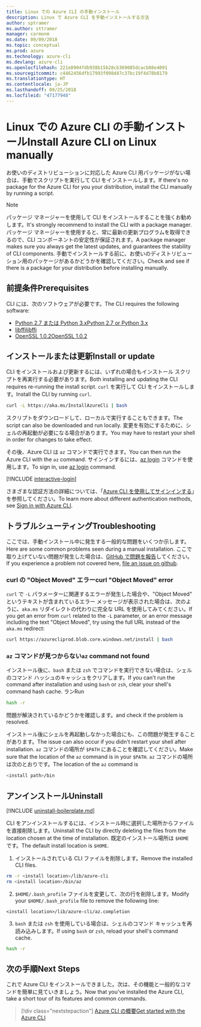 ```yaml
---
title: Linux での Azure CLI の手動インストール
description: Linux で Azure CLI を手動インストールする方法
author: sptramer
ms.author: sttramer
manager: carmonm
ms.date: 09/09/2018
ms.topic: conceptual
ms.prod: azure
ms.technology: azure-cli
ms.devlang: azure-cli
ms.openlocfilehash: 221e8904fdb938b15b28cb369085dcacb08e4091
ms.sourcegitcommit: c4462456dfb17993f098d47c37bc19f4d78b8179
ms.translationtype: HT
ms.contentlocale: ja-JP
ms.lasthandoff: 09/25/2018
ms.locfileid: "47177948"
---
```

# <a name="install-azure-cli-on-linux-manually"></a><span data-ttu-id="994ca-103">Linux での Azure CLI の手動インストール</span><span class="sxs-lookup"><span data-stu-id="994ca-103">Install Azure CLI on Linux manually</span></span>

<span data-ttu-id="994ca-104">お使いのディストリビューションに対応した Azure CLI 用パッケージがない場合は、手動でスクリプトを実行して CLI をインストールします。</span><span class="sxs-lookup"><span data-stu-id="994ca-104">If there's no package for the Azure CLI for you your distribution, install the CLI manually by running a script.</span></span>

> [!NOTE]
> <span data-ttu-id="994ca-105">パッケージ マネージャーを使用して CLI をインストールすることを強くお勧めします。</span><span class="sxs-lookup"><span data-stu-id="994ca-105">It's strongly recommend to install the CLI with a package manager.</span></span> <span data-ttu-id="994ca-106">パッケージ マネージャーを使用すると、常に最新の更新プログラムを取得できるので、CLI コンポーネントの安定性が保証されます。</span><span class="sxs-lookup"><span data-stu-id="994ca-106">A package manager makes sure you always get the latest updates, and guarantees the stability of CLI components.</span></span> <span data-ttu-id="994ca-107">手動でインストールする前に、お使いのディストリビューション用のパッケージがあるかどうかを確認してください。</span><span class="sxs-lookup"><span data-stu-id="994ca-107">Check and see if there is a package for your distribution before installing manually.</span></span>

## <a name="prerequisites"></a><span data-ttu-id="994ca-108">前提条件</span><span class="sxs-lookup"><span data-stu-id="994ca-108">Prerequisites</span></span>

<span data-ttu-id="994ca-109">CLI には、次のソフトウェアが必要です。</span><span class="sxs-lookup"><span data-stu-id="994ca-109">The CLI requires the following software:</span></span>

* [<span data-ttu-id="994ca-110">Python 2.7 または Python 3.x</span><span class="sxs-lookup"><span data-stu-id="994ca-110">Python 2.7 or Python 3.x</span></span>](https://www.python.org/downloads/)
* [<span data-ttu-id="994ca-111">libffi</span><span class="sxs-lookup"><span data-stu-id="994ca-111">libffi</span></span>](https://sourceware.org/libffi/)
* [<span data-ttu-id="994ca-112">OpenSSL 1.0.2</span><span class="sxs-lookup"><span data-stu-id="994ca-112">OpenSSL 1.0.2</span></span>](https://www.openssl.org/source/)

## <a name="install-or-update"></a><span data-ttu-id="994ca-113">インストールまたは更新</span><span class="sxs-lookup"><span data-stu-id="994ca-113">Install or update</span></span>

<span data-ttu-id="994ca-114">CLI をインストールおよび更新するには、いずれの場合もインストール スクリプトを再実行する必要があります。</span><span class="sxs-lookup"><span data-stu-id="994ca-114">Both installing and updating the CLI requires re-running the install script.</span></span> <span data-ttu-id="994ca-115">`curl` を実行して CLI をインストールします。</span><span class="sxs-lookup"><span data-stu-id="994ca-115">Install the CLI by running `curl`.</span></span>

```bash
curl -L https://aka.ms/InstallAzureCli | bash
```

<span data-ttu-id="994ca-116">スクリプトをダウンロードして、ローカルで実行することもできます。</span><span class="sxs-lookup"><span data-stu-id="994ca-116">The script can also be downloaded and run locally.</span></span> <span data-ttu-id="994ca-117">変更を有効にするために、シェルの再起動が必要になる場合があります。</span><span class="sxs-lookup"><span data-stu-id="994ca-117">You may have to restart your shell in order for changes to take effect.</span></span>

<span data-ttu-id="994ca-118">その後、Azure CLI は `az` コマンドで実行できます。</span><span class="sxs-lookup"><span data-stu-id="994ca-118">You can then run the Azure CLI with the `az` command.</span></span> <span data-ttu-id="994ca-119">サインインするには、[az login](/cli/azure/reference-index#az-login) コマンドを使用します。</span><span class="sxs-lookup"><span data-stu-id="994ca-119">To sign in, use [az login](/cli/azure/reference-index#az-login) command.</span></span>

[!INCLUDE [interactive-login](includes/interactive-login.md)]

<span data-ttu-id="994ca-120">さまざまな認証方法の詳細については、「[Azure CLI を使用してサインインする](authenticate-azure-cli.md)」を参照してください。</span><span class="sxs-lookup"><span data-stu-id="994ca-120">To learn more about different authentication methods, see [Sign in with Azure CLI](authenticate-azure-cli.md).</span></span>

## <a name="troubleshooting"></a><span data-ttu-id="994ca-121">トラブルシューティング</span><span class="sxs-lookup"><span data-stu-id="994ca-121">Troubleshooting</span></span>

<span data-ttu-id="994ca-122">ここでは、手動インストール中に発生する一般的な問題をいくつか示します。</span><span class="sxs-lookup"><span data-stu-id="994ca-122">Here are some common problems seen during a manual installation.</span></span> <span data-ttu-id="994ca-123">ここで取り上げていない問題が発生した場合は、[GitHub で問題を報告](https://github.com/Azure/azure-cli/issues)してください。</span><span class="sxs-lookup"><span data-stu-id="994ca-123">If you experience a problem not covered here, [file an issue on github](https://github.com/Azure/azure-cli/issues).</span></span>

### <a name="curl-object-moved-error"></a><span data-ttu-id="994ca-124">curl の "Object Moved" エラー</span><span class="sxs-lookup"><span data-stu-id="994ca-124">curl "Object Moved" error</span></span>

<span data-ttu-id="994ca-125">`curl` で `-L` パラメーターに関連するエラーが発生した場合や、"Object Moved" というテキストが含まれているエラー メッセージが表示された場合は、次のように、`aka.ms` リダイレクトの代わりに完全な URL を使用してみてください。</span><span class="sxs-lookup"><span data-stu-id="994ca-125">If you get an error from `curl` related to the `-L` parameter, or an error message including the text "Object Moved", try using the full URL instead of the `aka.ms` redirect:</span></span>

```bash
curl https://azurecliprod.blob.core.windows.net/install | bash
```

### <a name="az-command-not-found"></a><span data-ttu-id="994ca-126">`az` コマンドが見つからない</span><span class="sxs-lookup"><span data-stu-id="994ca-126">`az` command not found</span></span>

<span data-ttu-id="994ca-127">インストール後に、`bash` または `zsh` でコマンドを実行できない場合は、シェルのコマンド ハッシュのキャッシュをクリアします。</span><span class="sxs-lookup"><span data-stu-id="994ca-127">If you can't run the command after installation and using `bash` or `zsh`, clear your shell's command hash cache.</span></span> <span data-ttu-id="994ca-128">ラン</span><span class="sxs-lookup"><span data-stu-id="994ca-128">Run</span></span>

```bash
hash -r
```

<span data-ttu-id="994ca-129">問題が解決されているかどうかを確認します。</span><span class="sxs-lookup"><span data-stu-id="994ca-129">and check if the problem is resolved.</span></span>

<span data-ttu-id="994ca-130">インストール後にシェルを再起動しなかった場合にも、この問題が発生することがあります。</span><span class="sxs-lookup"><span data-stu-id="994ca-130">The issue can also occur if you didn't restart your shell after installation.</span></span> <span data-ttu-id="994ca-131">`az` コマンドの場所が `$PATH` にあることを確認してください。</span><span class="sxs-lookup"><span data-stu-id="994ca-131">Make sure that the location of the `az` command is in your `$PATH`.</span></span> <span data-ttu-id="994ca-132">`az` コマンドの場所は次のとおりです。</span><span class="sxs-lookup"><span data-stu-id="994ca-132">The location of the `az` command is</span></span>

```bash
<install path>/bin
```

## <a name="uninstall"></a><span data-ttu-id="994ca-133">アンインストール</span><span class="sxs-lookup"><span data-stu-id="994ca-133">Uninstall</span></span>

[!INCLUDE [uninstall-boilerplate.md](includes/uninstall-boilerplate.md)]

<span data-ttu-id="994ca-134">CLI をアンインストールするには、インストール時に選択した場所からファイルを直接削除します。</span><span class="sxs-lookup"><span data-stu-id="994ca-134">Uninstall the CLI by directly deleting the files from the location chosen at the time of installation.</span></span> <span data-ttu-id="994ca-135">既定のインストール場所は `$HOME` です。</span><span class="sxs-lookup"><span data-stu-id="994ca-135">The default install location is `$HOME`.</span></span>

1. <span data-ttu-id="994ca-136">インストールされている CLI ファイルを削除します。</span><span class="sxs-lookup"><span data-stu-id="994ca-136">Remove the installed CLI files.</span></span>

  ```bash
  rm -r <install location>/lib/azure-cli
  rm <install location>/bin/az
  ```

2. <span data-ttu-id="994ca-137">`$HOME/.bash_profile` ファイルを変更して、次の行を削除します。</span><span class="sxs-lookup"><span data-stu-id="994ca-137">Modify your `$HOME/.bash_profile` file to remove the following line:</span></span>

  ```text
  <install location>/lib/azure-cli/az.completion
  ```

3. <span data-ttu-id="994ca-138">`bash` または `zsh` を使用している場合は、シェルのコマンド キャッシュを再読み込みします。</span><span class="sxs-lookup"><span data-stu-id="994ca-138">If using `bash` or `zsh`, reload your shell's command cache.</span></span>

  ```bash
  hash -r
  ```

## <a name="next-steps"></a><span data-ttu-id="994ca-139">次の手順</span><span class="sxs-lookup"><span data-stu-id="994ca-139">Next Steps</span></span>

<span data-ttu-id="994ca-140">これで Azure CLI をインストールできました。次は、その機能と一般的なコマンドを簡単に見ていきましょう。</span><span class="sxs-lookup"><span data-stu-id="994ca-140">Now that you've installed the Azure CLI, take a short tour of its features and common commands.</span></span>

> [!div class="nextstepaction"]
> [<span data-ttu-id="994ca-141">Azure CLI の概要</span><span class="sxs-lookup"><span data-stu-id="994ca-141">Get started with the Azure CLI</span></span>](get-started-with-azure-cli.md)
